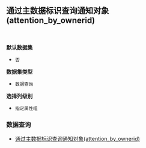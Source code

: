 ## 通过主数据标识查询通知对象(attention_by_ownerid) <!-- {docsify-ignore-all} -->



<br>
<p class="panel-title"><b>默认数据集</b></p>

* `否`

<p class="panel-title"><b>数据集类型</b></p>

* `数据查询`

<p class="panel-title"><b>选择列级别</b></p>

* `指定属性组`




### 数据查询
  * [通过主数据标识查询通知对象(attention_by_ownerid)](module/Base/attention/query/attention_by_ownerid)
